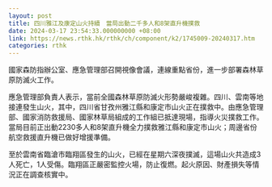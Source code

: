 ```yaml
---
layout: post
title: 四川雅江及康定山火持續　當局出動二千多人和8架直升機撲救
date: 2024-03-17 23:54:33.000000000 +08:00
link: https://news.rthk.hk/rthk/ch/component/k2/1745009-20240317.htm
categories: rthk
---
```


國家森防指辦公室、應急管理部召開視像會議，連線重點省份，進一步部署森林草原防滅火工作。

應急管理部負責人表示，當前全國森林草原防滅火形勢嚴峻複雜。四川、雲南等地接連發生山火，其中，四川省甘孜州雅江縣和康定市山火正在撲救中。由應急管理部、國家消防救援局、國家林草局組成的工作組已抵達現場，指導火災撲救工作。當局目前正出動2230多人和8架直升機全力撲救雅江縣和康定市山火；周邊省份航空救援直升機已做好增援準備。

至於雲南省臨滄市臨翔區發生的山火，已經在星期六深夜撲滅，這場山火共造成3人死亡，1人受傷。臨翔區正嚴密監控火場，防止復燃。起火原因、財產損失等情況正在調查核實中。
